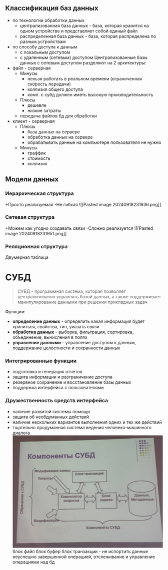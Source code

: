 ## Классификация баз данных
- по технологии обработки данных
    - централизованная база данных - база, которая хранится на одном устройстве и представляет собой единый файл
    - распределенная база данных - база, которая распределена по разным устройствам
- по способу доступа к данным
    - с локальным доступом
    - с удаленным (сетевым) доступом
Централизованные базы данных с сетевым доступом разделяют на 2 архитектуры:
- файл - серверная
    - Минусы
        - нельзя работать в реальном времени (ограниченная скорость передачи)
        - коллизия общего доступа
        - комп. с субд должен иметь высокую производительность
    - Плюсы
        - дешевле
        - низкие затраты
    - передача файлов бд для обработки
- клиент - серверная
    - Плюсы
        - база данных на сервере
        - обработка данных на сервере
        - обрабатывать данные на компьютере пользователя не нужно
    - Минусы
        - траффик
        - стоимость
        - коллизия

## Модели данных
### Иерархическая структура
+Просто реализуемая
-Не гибкая
![[Pasted image 20240918231936.png]]
### Сетевая структура
+Можем как угодно создавать связи
-Сложно реализуется
![[Pasted image 20240918231951.png]]
### Реляционная структура
Двумерная таблица

# СУБД

> СУБД - программная система, которая позволяет централизованно управлять базой данных, а также поддерживает манипулирование данными при решении прикладных задач

Функции:
- **определение данных** - определить какая информация будет храниться, свойства, тип, указать связи
- **обработка данных** - выборка, фильтрация, сортировка, объединение, вычисления в полях
- **управление данными** - управление доступом к данным, поддержание целостности и сохранности данных
### Интегрированные функции
- подготовка и генерация отчетов
- защита информации и разграничение доступа
- резервное сохранение и восстановление базы данных
- поддержка интерфейса с пользователями
### Дружественность средств интерфейса
- наличие развитой системы помощи
- защита об необдуманных действий
- наличие нескольких вариантов выполнения одних и тех же действий
- тщательно продуманная система ведения человеко-машинного диалога
![[Pasted image 20240918232038.png]](/Фотоматериалы/Pasted%20image%2020240918232038.png)
блок файл 
блок буфер
блок транзакции - не испортить данные неуспешно завершенной операцией, отслеживание и управление операциями над бд